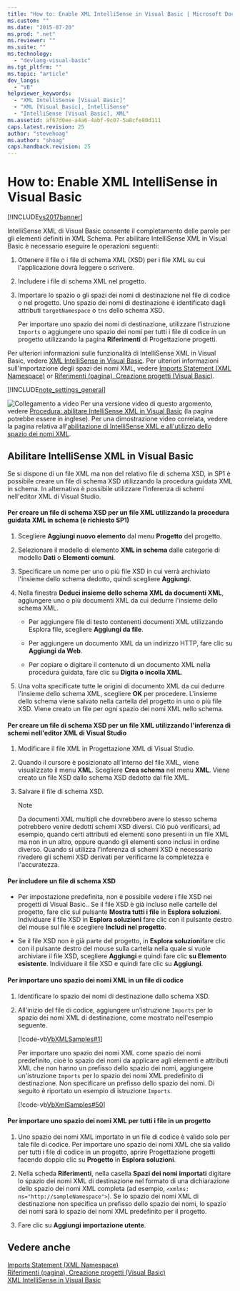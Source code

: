 ```yaml
---
title: "How to: Enable XML IntelliSense in Visual Basic | Microsoft Docs"
ms.custom: ""
ms.date: "2015-07-20"
ms.prod: ".net"
ms.reviewer: ""
ms.suite: ""
ms.technology: 
  - "devlang-visual-basic"
ms.tgt_pltfrm: ""
ms.topic: "article"
dev_langs: 
  - "VB"
helpviewer_keywords: 
  - "XML IntelliSense [Visual Basic]"
  - "XML [Visual Basic], IntelliSense"
  - "IntelliSense [Visual Basic], XML"
ms.assetid: af67d0ee-a4a6-4abf-9c07-5a8cfe80d111
caps.latest.revision: 25
author: "stevehoag"
ms.author: "shoag"
caps.handback.revision: 25
---
```

# How to: Enable XML IntelliSense in Visual Basic
[!INCLUDE[vs2017banner](../../../../visual-basic/developing-apps/includes/vs2017banner.md)]

IntelliSense XML di Visual Basic consente il completamento delle parole per gli elementi definiti in XML Schema.  Per abilitare IntelliSense XML in Visual Basic è necessario eseguire le operazioni seguenti:  
  
1.  Ottenere il file o i file di schema XML \(XSD\) per i file XML su cui l'applicazione dovrà leggere o scrivere.  
  
2.  Includere i file di schema XML nel progetto.  
  
3.  Importare lo spazio o gli spazi dei nomi di destinazione nel file di codice o nel progetto.  Uno spazio dei nomi di destinazione è identificato dagli attributi `targetNamespace` o `tns` dello schema XSD.  
  
     Per importare uno spazio dei nomi di destinazione, utilizzare l'istruzione `Imports` o aggiungere uno spazio dei nomi per tutti i file di codice in un progetto utilizzando la pagina **Riferimenti** di Progettazione progetti.  
  
 Per ulteriori informazioni sulle funzionalità di IntelliSense XML in Visual Basic, vedere [XML IntelliSense in Visual Basic](../../../../visual-basic/programming-guide/language-features/xml/xml-intellisense.md).  Per ulteriori informazioni sull'importazione degli spazi dei nomi XML, vedere [Imports Statement \(XML Namespace\)](../../../../visual-basic/language-reference/statements/imports-statement-xml-namespace.md) or [Riferimenti \(pagina\), Creazione progetti \(Visual Basic\)](/visual-studio/ide/reference/references-page-project-designer-visual-basic).  
  
 [!INCLUDE[note_settings_general](../../../../csharp/language-reference/compiler-messages/includes/note-settings-general-md.md)]  
  
 ![Collegamento a video](../../../../csharp/programming-guide/concepts/linq/media/playvideo.png "PlayVideo") Per una versione video di questo argomento, vedere [Procedura: abilitare IntelliSense XML in Visual Basic](http://go.microsoft.com/fwlink/?LinkId=102466) \(la pagina potrebbe essere in inglese\).  Per una dimostrazione video correlata, vedere la pagina relativa all'[abilitazione di IntelliSense XML e all'utilizzo dello spazio dei nomi XML](http://go.microsoft.com/fwlink/?LinkId=143035).  
  
## Abilitare IntelliSense XML in Visual Basic  
 Se si dispone di un file XML ma non del relativo file di schema XSD, in SP1 è possibile creare un file di schema XSD utilizzando la procedura guidata XML in schema.  In alternativa è possibile utilizzare l'inferenza di schemi nell'editor XML di Visual Studio.  
  
#### Per creare un file di schema XSD per un file XML utilizzando la procedura guidata XML in schema \(è richiesto SP1\)  
  
1.  Scegliere **Aggiungi nuovo elemento** dal menu **Progetto** del progetto.  
  
2.  Selezionare il modello di elemento **XML in schema** dalle categorie di modello **Dati** o **Elementi comuni**.  
  
3.  Specificare un nome per uno o più file XSD in cui verrà archiviato l'insieme dello schema dedotto, quindi scegliere **Aggiungi**.  
  
4.  Nella finestra **Deduci insieme dello schema XML da documenti XML**, aggiungere uno o più documenti XML da cui dedurre l'insieme dello schema XML.  
  
    -   Per aggiungere file di testo contenenti documenti XML utilizzando Esplora file, scegliere **Aggiungi da file**.  
  
    -   Per aggiungere un documento XML da un indirizzo HTTP, fare clic su **Aggiungi da Web**.  
  
    -   Per copiare o digitare il contenuto di un documento XML nella procedura guidata, fare clic su **Digita o incolla XML**.  
  
5.  Una volta specificate tutte le origini di documento XML da cui dedurre l'insieme dello schema XML, scegliere **OK** per procedere.  L'insieme dello schema viene salvato nella cartella del progetto in uno o più file XSD.  Viene creato un file per ogni spazio dei nomi XML nello schema.  
  
#### Per creare un file di schema XSD per un file XML utilizzando l'inferenza di schemi nell'editor XML di Visual Studio  
  
1.  Modificare il file XML in Progettazione XML di Visual Studio.  
  
2.  Quando il cursore è posizionato all'interno del file XML, viene visualizzato il menu **XML**.  Scegliere **Crea schema** nel menu **XML**.  Viene creato un file XSD dallo schema XSD dedotto dal file XML.  
  
3.  Salvare il file di schema XSD.  
  
    > [!NOTE]
    >  Da documenti XML multipli che dovrebbero avere lo stesso schema potrebbero venire dedotti schemi XSD diversi.  Ciò può verificarsi, ad esempio, quando certi attributi ed elementi sono presenti in un file XML ma non in un altro, oppure quando gli elementi sono inclusi in ordine diverso.  Quando si utilizza l'inferenza di schemi XSD è necessario rivedere gli schemi XSD derivati per verificarne la completezza e l'accuratezza.  
  
#### Per includere un file di schema XSD  
  
-   Per impostazione predefinita, non è possibile vedere i file XSD nei progetti di Visual Basic..  Se il file XSD è già incluso nelle cartelle del progetto, fare clic sul pulsante **Mostra tutti i file** in **Esplora soluzioni**.  Individuare il file XSD in **Esplora soluzioni** fare clic con il pulsante destro del mouse sul file e scegliere **Includi nel progetto**.  
  
-   Se il file XSD non è già parte del progetto, in **Esplora soluzioni**fare clic con il pulsante destro del mouse sulla cartella nella quale si vuole archiviare il file XSD, scegliere **Aggiungi** e quindi fare clic **su Elemento esistente**.  Individuare il file XSD e quindi fare clic su **Aggiungi**.  
  
#### Per importare uno spazio dei nomi XML in un file di codice  
  
1.  Identificare lo spazio dei nomi di destinazione dallo schema XSD.  
  
2.  All'inizio del file di codice, aggiungere un'istruzione `Imports` per lo spazio dei nomi XML di destinazione, come mostrato nell'esempio seguente.  
  
     [!code-vb[VbXMLSamples#1](../../../../visual-basic/language-reference/operators/codesnippet/VisualBasic/how-to-enable-xml-intellisense_1.vb)]  
  
     Per importare uno spazio dei nomi XML come spazio dei nomi predefinito, cioè lo spazio dei nomi da applicare agli elementi e attributi XML che non hanno un prefisso dello spazio dei nomi, aggiungere un'istruzione `Imports` per lo spazio dei nomi XML predefinito di destinazione.  Non specificare un prefisso dello spazio dei nomi.  Di seguito è riportato un esempio di istruzione `Imports`.  
  
     [!code-vb[VbXmlSamples#50](../../../../visual-basic/language-reference/operators/codesnippet/VisualBasic/how-to-enable-xml-intellisense_2.vb)]  
  
#### Per importare uno spazio dei nomi XML per tutti i file in un progetto  
  
1.  Uno spazio dei nomi XML importato in un file di codice è valido solo per tale file di codice.  Per importare uno spazio dei nomi XML che sia valido per tutti i file di codice in un progetto, aprire Progettazione progetti facendo doppio clic su **Progetto** in **Esplora soluzioni**.  
  
2.  Nella scheda **Riferimenti**, nella casella **Spazi dei nomi importati** digitare lo spazio dei nomi XML di destinazione nel formato di una dichiarazione dello spazio dei nomi XML completa \(ad esempio, `<xmlns: ns="http://sampleNamespace">`\).  Se lo spazio dei nomi XML di destinazione non specifica un prefisso dello spazio dei nomi, lo spazio dei nomi sarà lo spazio dei nomi XML predefinito per il progetto.  
  
3.  Fare clic su **Aggiungi importazione utente**.  
  
## Vedere anche  
 [Imports Statement \(XML Namespace\)](../../../../visual-basic/language-reference/statements/imports-statement-xml-namespace.md)   
 [Riferimenti \(pagina\), Creazione progetti \(Visual Basic\)](/visual-studio/ide/reference/references-page-project-designer-visual-basic)   
 [XML IntelliSense in Visual Basic](../../../../visual-basic/programming-guide/language-features/xml/xml-intellisense.md)